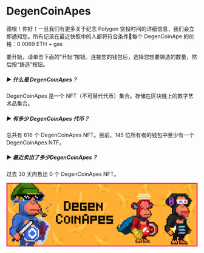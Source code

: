 # DegenCoinApes

德根！你好！一旦我们有更多关于纪念 Polygon 空投时间的详细信息，我们会立即通知您。所有记录在最近快照中的人都将符合条件📸每个 DegenCoinApe 的价格：0.0069 ETH + gas

要开始，请单击下面的“开始”按钮。连接您的钱包后，选择您想要铸造的数量，然后按“铸造”按钮。

##### ▶ 什么是 DegenCoinApes？

DegenCoinApes 是一个 NFT（不可替代代币）集合。存储在区块链上的数字艺术品集合。

##### ▶ 有多少 DegenCoinApes 代币？

总共有 616 个 DegenCoinApes NFT。目前，145 位所有者的钱包中至少有一个 DegenCoinApes NTF。

##### ▶ 最近卖出了多少DegenCoinApes？

过去 30 天内售出 0 个 DegenCoinApes NFT。

![NFT](unnamed.png)
